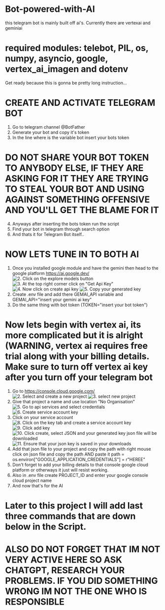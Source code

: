 # Bot-powered-with-AI
this telegram bot is mainly built off ai's. Currently there are vertexai and geminiai

# required modules: telebot, PIL, os, numpy, asyncio, google, vertex_ai_imagen and dotenv

Get ready because this is gonna be pretty long instruction...
# CREATE AND ACTIVATE TELEGRAM BOT
1. Go to telegram channel @BotFather
2. Generate your bot and copy it's token
3. In the line where is the variable bot insert your bots token

# DO NOT SHARE YOUR BOT TOKEN TO ANYBODY ELSE, IF THEY ARE ASKING FOR IT THEY ARE TRYING TO STEAL YOUR BOT AND USING AGAINST SOMETHING OFFENSIVE AND YOU'LL GET THE BLAME FOR IT
4. Anyways after inserting the bots token run the script
5. Find your bot in telegram through search option
6. And thats it for Telegram Bot itself..

# NOW LETS TUNE IN TO BOTH AI
1. Once you installed google module and have the gemini then head to the google platform https://ai.google.dev/
![2. Click on the explore models button](https://github.com/user-attachments/assets/fe3e94cb-f362-4c86-88e1-e3e639fb45ab)
![3. At the top right corner click on "Get Api Key"](https://github.com/user-attachments/assets/b56be7d4-23af-4d4b-a362-aa96a0ab8b65)
![4. Now click on create api key](https://github.com/user-attachments/assets/c5aca8d6-584d-41a7-b9e0-94cce89fe330)
![5. Copy your generated key](https://github.com/user-attachments/assets/28637b0f-247b-4464-befe-3a5879661427)
6. Create .env file and add there GEMAI_API variable and GEMAI_API="insert your gemini ai key"
7. Do the same thing with bot token (TOKEN="insert your bot token") 

# Now lets begin with vertex ai, its more complicated but it is alright (WARNING, vertex ai requires free trial along with your billing details. Make sure to turn off vertex ai key after you turn off your telegram bot
1. Go to https://console.cloud.google.com/
![2. Select and create a new project](https://github.com/user-attachments/assets/83a87940-94df-40fb-8f26-7c4181da7de0)
![3. select new project](https://github.com/user-attachments/assets/5f18443e-a9c4-4e23-b88d-6c6178a3e9be)
4. Give that project a name and use location "No Organisation"
![5. Go to api services and select credentials](https://github.com/user-attachments/assets/2e6a807a-380c-4e4e-b372-912a539409d7)
![6. Create service account key](https://github.com/user-attachments/assets/d392893e-8918-41f4-b160-ad8ac99d7766)
7. Click on your service account
![8. Click on the key tab and create a service account key](https://github.com/user-attachments/assets/39bad852-faf2-4b3d-acdf-595ba98c500b)
![9. Click add key](https://github.com/user-attachments/assets/2851c652-df8a-4dec-9b17-414341c25d78)
![10. Click create, select JSON and your generated key json file will be downloaded](https://github.com/user-attachments/assets/1836ac7e-4253-4566-8b42-5628aa59c328)
![11. Ensure that your json key is saved in your downloads](https://github.com/user-attachments/assets/541f1f4c-e105-41a5-8be6-78dd56726db6)
12. Add that json file to your project and copy the path with right mouse click on json file and copy the path AND paste it path = os.environ["GOOGLE_APPLICATION_CREDENTIALS"] = r"HEREE"
13. Don't forget to add your billing details to that console google cloud platform or otherways it just will resist working.
14. Also in .env file create PROJECT_ID and enter your google console cloud project name
15. And now that's for the AI

# Later to this project I will add last three commands that are down below in the Script.
# ALSO DO NOT FORGET THAT IM NOT VERY ACTIVE HERE SO ASK CHATGPT, RESEARCH YOUR PROBLEMS. IF YOU DID SOMETHING WRONG IM NOT THE ONE WHO IS RESPONSIBLE
